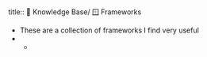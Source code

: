 title:: 🧠 Knowledge Base/ 🪟 Frameworks

- These are a collection of frameworks I find very useful
-
	-